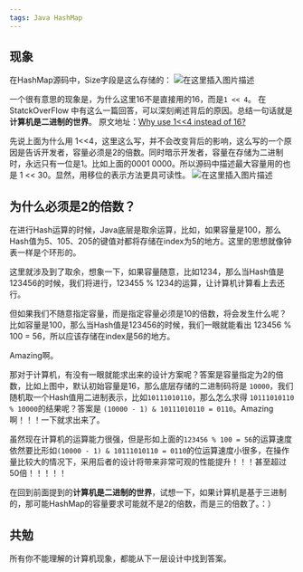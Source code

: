 ```yaml
---
tags: Java HashMap
---
```




## 现象

在HashMap源码中，Size字段是这么存储的：
![在这里插入图片描述](https://cdn.jsdelivr.net/gh/wholon/image@main/uPic/1bc4eecefcc64b6991d3ff0554c5754a.png)

一个很有意思的现象是，为什么这里16不是直接用的16，而是`1 << 4`。
在StatckOverFlow 中有这么一篇回答，可以深刻阐述背后的原因。总结一句话就是**计算机是二进制的世界**。
原文地址：[Why use 1<<4 instead of 16?](https://stackoverflow.com/questions/36039911/why-use-14-instead-of-16)

先说上面为什么用 1<<4，这里这么写，并不会改变背后的影响，这么写的一个原因是告诉开发者，容量必须是2的倍数。同时暗示开发者，容量在存储为二进制时，永远只有一位是1。比如上面的0001 0000。所以源码中描述最大容量用的也是 1 << 30。显然，用移位的表示方法更具可读性。
![在这里插入图片描述](https://cdn.jsdelivr.net/gh/wholon/image@main/uPic/de326f9de7a348629c165ceedba4ad9d.png)


## 为什么必须是2的倍数？

在进行Hash运算的时候，Java底层是取余运算，比如，如果容量是100，那么Hash值为5、105、205的键值对都将存储在index为5的地方。这里的思想就像钟表一样是个环形的。

这里就涉及到了取余，想象一下，如果容量随意，比如1234，那么当Hash值是123456的时候，我们将进行，123455 % 1234的运算，让计算机计算看上去还行。

但如果我们不随意指定容量，而是指定容量必须是10的倍数，将会发生什么呢？比如容量是100，那么当Hash值是123456的时候，我们一眼就能看出 123456 % 100 = 56，所以应该存储在index是56的地方。

Amazing啊。

那对于计算机，有没有一眼就能求出来的设计方案呢？答案是容量指定为2的倍数，比如上图中，默认初始容量是16，那么底层存储的二进制码将是 `10000`，我们随机取一个Hash值用二进制表示，比如`10111010110`，那么怎么求得 `10111010110 % 10000`的结果呢？答案是 `(10000 - 1) & 10111010110 = 0110`。Amazing啊！！！一下就求出来了。

虽然现在计算机的运算能力很强，但是形如上面的`123456 % 100 = 56`的运算速度依然要比形如`(10000 - 1) & 10111010110 = 0110`的位运算速度小很多，在操作量比较大的情况下，采用后者的设计将带来非常可观的性能提升！！！甚至超过50倍！！！！！

在回到前面提到的**计算机是二进制的世界**，试想一下，如果计算机是基于三进制的，那可能HashMap的容量要求可能就不是2的倍数，而是三的倍数了。：）

## 共勉
所有你不能理解的计算机现象，都能从下一层设计中找到答案。